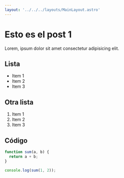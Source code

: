 ```yaml
---
layout: '../../../layouts/MainLayout.astro'
---
```


# Esto es el post 1

Lorem, ipsum dolor sit amet consectetur adipisicing elit.

## Lista

- Item 1
- Item 2
- Item 3

## Otra lista

1. Item 1
2. Item 2
3. Item 3

## Código

```js
function sum(a, b) {
  return a + b;
}

console.log(sum(1, 2));
``` 